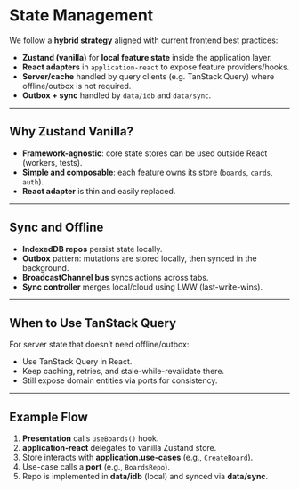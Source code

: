 # State Management

We follow a **hybrid strategy** aligned with current frontend best practices:

- **Zustand (vanilla)** for **local feature state** inside the application layer.
- **React adapters** in `application-react` to expose feature providers/hooks.
- **Server/cache** handled by query clients (e.g. TanStack Query) where offline/outbox is not required.
- **Outbox + sync** handled by `data/idb` and `data/sync`.

---

## Why Zustand Vanilla?

- **Framework-agnostic**: core state stores can be used outside React (workers, tests).
- **Simple and composable**: each feature owns its store (`boards`, `cards`, `auth`).
- **React adapter** is thin and easily replaced.

---

## Sync and Offline

- **IndexedDB repos** persist state locally.
- **Outbox** pattern: mutations are stored locally, then synced in the background.
- **BroadcastChannel bus** syncs actions across tabs.
- **Sync controller** merges local/cloud using LWW (last-write-wins).

---

## When to Use TanStack Query

For server state that doesn’t need offline/outbox:
- Use TanStack Query in React.
- Keep caching, retries, and stale-while-revalidate there.
- Still expose domain entities via ports for consistency.

---

## Example Flow

1. **Presentation** calls `useBoards()` hook.  
2. **application-react** delegates to vanilla Zustand store.  
3. Store interacts with **application.use-cases** (e.g., `CreateBoard`).  
4. Use-case calls a **port** (e.g., `BoardsRepo`).  
5. Repo is implemented in **data/idb** (local) and synced via **data/sync**.
